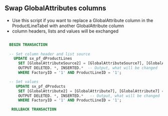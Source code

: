 ## Swap GlobalAttributes columns

- Use this script if you want to replace a GlobalAttribute column in the ProductLineTabel with another GlobalAttribute column
- column headers, lists and values will be exchanged

````SQL

  BEGIN TRANSACTION
  
  -- Set column header and list source
    UPDATE sx_pf_dProductLines
      SET [GlobalAttributeSource2] = [GlobalAttributeSource7], [GlobalAttributeSource7] = [GlobalAttributeSource2], [GlobalAttributeAlias2] = [GlobalAttributeAlias7], [GlobalAttributeAlias7] = [GlobalAttributeAlias2]
      OUTPUT DELETED. *, INSERTED.*  -- Output, what will be changed
      WHERE FactoryID = '1' AND ProductLineID = '1';

  -- Set values
     UPDATE sx_pf_dProducts
      SET [GlobalAttribute2] = [GlobalAttribute7], [GlobalAttribute7] = [GlobalAttribute2]	
      OUTPUT DELETED. *, INSERTED.*   -- Output, what will be changed
      WHERE FactoryID = '1' AND ProductLineID = '1';

   ROLLBACK TRANSACTION

